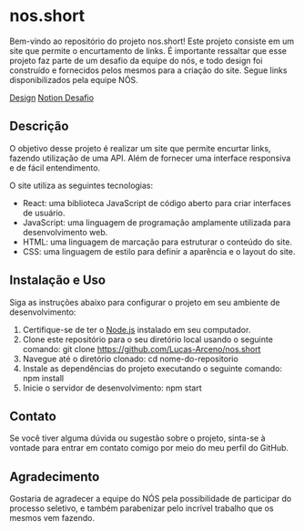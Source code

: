 # nos.short

Bem-vindo ao repositório do projeto nos.short! Este projeto consiste em um site que permite o encurtamento de links. É importante ressaltar que esse projeto faz parte de um desafio da equipe do nós, e todo design foi construído e fornecidos pelos mesmos para a criação do site. Segue links disponibilizados pela equipe NÓS.

[Design](https://www.figma.com/file/Yc5fm1EfYSRDbUifTY8kkF/Sele%C3%A7%C3%A3o-de-desenvolvedores-2023%2F2?type=design&node-id=1-2&mode=design)
[Notion Desafio]([https://lucas-arceno.github.io/GradeUTFPR/](https://midi-seashore-228.notion.site/Projeto-final-fc138acd49dc4101b8a02f87b72e0182))

## Descrição

O objetivo desse projeto é realizar um site que permite encurtar links, fazendo utilização de uma API. Além de fornecer uma interface responsiva e de fácil entendimento.

O site utiliza as seguintes tecnologias:

- React: uma biblioteca JavaScript de código aberto para criar interfaces de usuário.
- JavaScript: uma linguagem de programação amplamente utilizada para desenvolvimento web.
- HTML: uma linguagem de marcação para estruturar o conteúdo do site.
- CSS: uma linguagem de estilo para definir a aparência e o layout do site.

## Instalação e Uso

Siga as instruções abaixo para configurar o projeto em seu ambiente de desenvolvimento:

1. Certifique-se de ter o [Node.js](https://nodejs.org) instalado em seu computador.
2. Clone este repositório para o seu diretório local usando o seguinte comando: git clone https://github.com/Lucas-Arceno/nos.short
3. Navegue até o diretório clonado: cd nome-do-repositorio
4. Instale as dependências do projeto executando o seguinte comando: npm install
5. Inicie o servidor de desenvolvimento: npm start

## Contato

Se você tiver alguma dúvida ou sugestão sobre o projeto, sinta-se à vontade para entrar em contato comigo por meio do meu perfil do GitHub.

## Agradecimento

Gostaria de agradecer a equipe do NÓS pela possibilidade de participar do processo seletivo, e também parabenizar pelo incrível trabalho que os mesmos vem fazendo.





